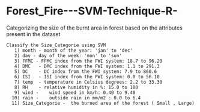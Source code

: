 # Forest_Fire---SVM-Technique-R-
Categorizing the size of the burnt area in forest based on the attributes present in the dataset

    Classify the Size_Categorie using SVM
       1) month - month of the year: 'jan' to 'dec'
       2) day - day of the week: 'mon' to 'sun'
       3) FFMC - FFMC index from the FWI system: 18.7 to 96.20
       4) DMC	- DMC index from the FWI system: 1.1 to 291.3
       5) DC	- DC index from the FWI system: 7.9 to 860.6
       6) ISI	- ISI index from the FWI system: 0.0 to 56.10
       7) temp	- temperature in Celsius degrees: 2.2 to 33.30
       8) RH	- relative humidity in %: 15.0 to 100
       9) wind -	wind speed in km/h: 0.40 to 9.40
      10) rain -	outside rain in mm/m2 : 0.0 to 6.4
      11) Size_Categorie -	the burned area of the forest ( Small , Large)
